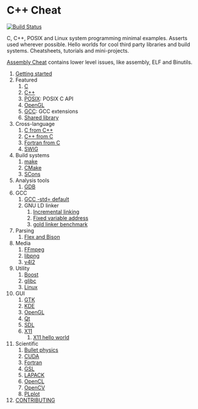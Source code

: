 # C++ Cheat

[![Build Status](https://travis-ci.org/cirosantilli/cpp-cheat.svg?branch=master)](https://travis-ci.org/cirosantilli/cpp-cheat)

C, C++, POSIX and Linux system programming minimal examples. Asserts used wherever possible. Hello worlds for cool third party libraries and build systems. Cheatsheets, tutorials and mini-projects.

[Assembly Cheat](https://github.com/cirosantilli/assembly-cheat) contains lower level issues, like assembly, ELF and Binutils.

1.  [Getting started](getting-started.md)
1.  Featured
    1.  [C](c/)
    1.  [C++](cpp/)
    1.  [POSIX](posix/): POSIX C API
    1.  [OpenGL](opengl/)
    1.  [GCC](gcc/): GCC extensions
    1.  [Shared library](shared-library/)
1.  Cross-language
    1.  [C from C++](c-from-cpp/)
    1.  [C++ from C](cpp-from-c/)
    1.  [Fortran from C](fortran-from-c/)
    1.  [SWIG](swig/)
1.  Build systems
    1.  [make](make/)
    1.  [CMake](cmake/)
    1.  [SCons](scons/)
1.  Analysis tools
    1.  [GDB](gdb/)
1.  GCC
    1.  [GCC -std= default](gcc-std-default/)
    1.  GNU LD linker
        1.  [Incremental linking](linker/incremental-link/)
        1.  [Fixed variable address](linker/variable-address/)
        1.  [gold linker benchmark](linker/gold-benchmark/)
1.  Parsing
    1.  [Flex and Bison](flex-bison/)
1.  Media
    1.  [FFmpeg](ffmpeg/)
    1.  [libpng](png/)
    1.  [v4l2](v4l2/)
1.  Utility
    1.  [Boost](boost/)
    1.  [glibc](glibc/)
    1.  [Linux](linux/)
1.  GUI
    1.  [GTK](gtk/)
    1.  [KDE](kde/)
    1.  [OpenGL](opengl/)
    1.  [Qt](qt/)
    1.  [SDL](sdl/)
    1.  [X11](x11/)
        1.  [X11 hello world](x11/hello_world.c)
1.  Scientific
    1.  [Bullet physics](bullet/)
    1.  [CUDA](cuda/)
    1.  [Fortran](fortran/)
    1.  [GSL](gsl/)
    1.  [LAPACK](lapack/)
    1.  [OpenCL](opencl/)
    1.  [OpenCV](opencv/)
    1.  [PLplot](plplot/)
1.  [CONTRIBUTING](CONTRIBUTING.md)
